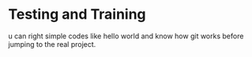 # Testing and Training 
u can right simple codes like hello world and know how git works before jumping to the real project.
